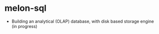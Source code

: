 # melon-sql

- Building an analytical (OLAP) database, with disk based storage engine (in progress)
